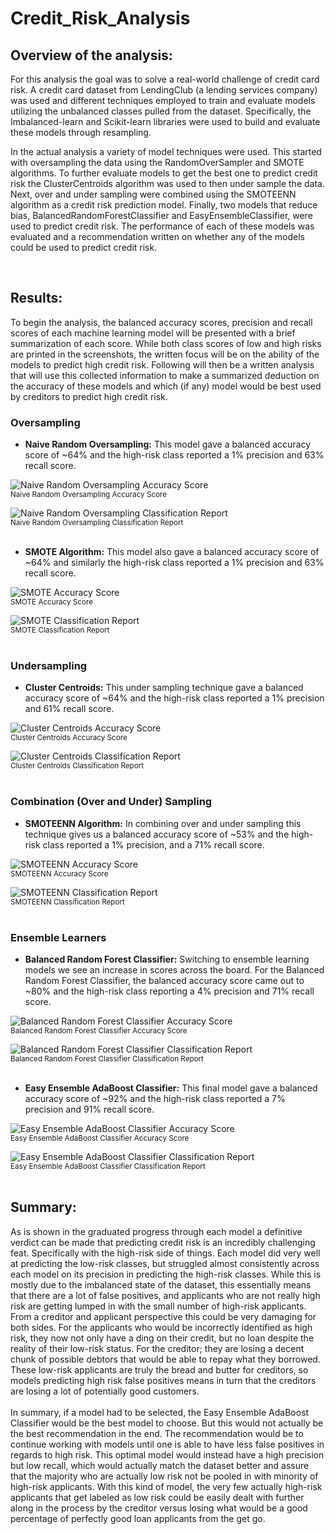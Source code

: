 # Credit_Risk_Analysis


## Overview of the analysis:

For this analysis the goal was to solve a real-world challenge of credit card risk. A credit card dataset from LendingClub (a lending services company) was used and different techniques employed to train and evaluate models utilizing the unbalanced classes pulled from the dataset. Specifically, the Imbalanced-learn and Scikit-learn libraries were used to build and evaluate these models through resampling.

In the actual analysis a variety of model techniques were used. This started with oversampling the data using the RandomOverSampler and SMOTE algorithms. To further evaluate models to get the best one to predict credit risk the ClusterCentroids algorithm was used to then under sample the data. Next, over and under sampling were combined using the SMOTEENN algorithm as a credit risk prediction model. Finally, two models that reduce bias, BalancedRandomForestClassifier and EasyEnsembleClassifier, were used to predict credit risk. The performance of each of these models was evaluated and a recommendation written on whether any of the models could be used to predict credit risk.

<br>

## Results:

To begin the analysis, the balanced accuracy scores, precision and recall scores of each machine learning model will be presented with a brief summarization of each score. While both class scores of low and high risks are printed in the screenshots, the written focus will be on the ability of the models to predict high credit risk. Following will then be a written analysis that will use this collected information to make a summarized deduction on the accuracy of these models and which (if any) model would be best used by creditors to predict high credit risk.



### Oversampling

- **Naive Random Oversampling:**
This model gave a balanced accuracy score of ~64% and the high-risk class reported a 1% precision and 63% recall score.

![Naive Random Oversampling Accuracy Score](Resources/images/NROAS.png)
<br>
<sub>Naive Random Oversampling Accuracy Score</sub>

![Naive Random Oversampling Classification Report](Resources/images/NROCR.png)
<br>
<sub>Naive Random Oversampling Classification Report</sub>
<br>
<br>

- **SMOTE Algorithm:**
This model also gave a balanced accuracy score of ~64% and similarly the high-risk class reported a 1% precision and 63% recall score.

![SMOTE Accuracy Score](Resources/images/SAS.png)
<br>
<sub>SMOTE Accuracy Score</sub>

![SMOTE Classification Report](Resources/images/SCR.png)
<br>
<sub>SMOTE Classification Report</sub>
<br>
<br>


### Undersampling

- **Cluster Centroids:**
This under sampling technique gave a balanced accuracy score of ~64% and the high-risk class reported a 1% precision and 61% recall score.

![Cluster Centroids Accuracy Score](Resources/images/CCAS.png)
<br>
<sub>Cluster Centroids Accuracy Score</sub>

![Cluster Centroids Classification Report](Resources/images/CCCR.png)
<br>
<sub>Cluster Centroids Classification Report</sub>
<br>
<br>


### Combination (Over and Under) Sampling

- **SMOTEENN Algorithm:**
In combining over and under sampling this technique gives us a balanced accuracy score of ~53% and the high-risk class reported a 1% precision, and a 71% recall score.

![SMOTEENN Accuracy Score](Resources/images/SMAS.png)
<br>
<sub>SMOTEENN Accuracy Score</sub>

![SMOTEENN Classification Report](Resources/images/SMCR.png)
<br>
<sub>SMOTEENN Classification Report</sub>
<br>
<br>


### Ensemble Learners

- **Balanced Random Forest Classifier:**
Switching to ensemble learning models we see an increase in scores across the board. For the Balanced Random Forest Classifier, the balanced accuracy score came out to ~80% and the high-risk class reporting a 4% precision and 71% recall score.

![Balanced Random Forest Classifier Accuracy Score](Resources/images/BRFCAS.png)
<br>
<sub>Balanced Random Forest Classifier Accuracy Score</sub>

![Balanced Random Forest Classifier Classification Report](Resources/images/BRFCCR.png)
<br>
<sub>Balanced Random Forest Classifier Classification Report</sub>
<br>
<br>


- **Easy Ensemble AdaBoost Classifier:**
This final model gave a balanced accuracy score of ~92% and the high-risk class reported a 7% precision and 91% recall score.

![Easy Ensemble AdaBoost Classifier Accuracy Score](Resources/images/EEACAS.png)
<br>
<sub>Easy Ensemble AdaBoost Classifier Accuracy Score</sub>

![Easy Ensemble AdaBoost Classifier Classification Report](Resources/images/EEACCR.png)
<br>
<sub>Easy Ensemble AdaBoost Classifier Classification Report</sub>
<br>
<br>


## Summary:

As is shown in the graduated progress through each model a definitive verdict can be made that predicting credit risk is an incredibly challenging feat. Specifically with the high-risk side of things. Each model did very well at predicting the low-risk classes, but struggled almost consistently across each model on its precision in predicting the high-risk classes. While this is mostly due to the imbalanced state of the dataset, this essentially means that there are a lot of false positives, and applicants who are not really high risk are getting lumped in with the small number of high-risk applicants. 
<br>
From a creditor and applicant perspective this could be very damaging for both sides. For the applicants who would be incorrectly identified as high risk, they now not only have a ding on their credit, but no loan despite the reality of their low-risk status. For the creditor; they are losing a decent chunk of possible debtors that would be able to repay what they borrowed. These low-risk applicants are truly the bread and butter for creditors, so models predicting high risk false positives means in turn that the creditors are losing a lot of potentially good customers.
<br>
<br>
In summary, if a model had to be selected, the Easy Ensemble AdaBoost Classifier would be the best model to choose. But this would not actually be the best recommendation in the end. The recommendation would be to continue working with models until one is able to have less false positives in regards to high risk. This optimal model would instead have a high precision but low recall, which would actually match the dataset better and assure that the majority who are actually low risk not be pooled in with minority of high-risk applicants. With this kind of model, the very few actually high-risk applicants that get labeled as low risk could be easily dealt with further along in the process by the creditor versus losing what would be a good percentage of perfectly good loan applicants from the get go.
